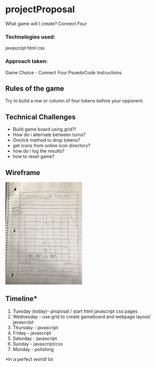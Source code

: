 # projectProposal
What game will I create? 
Connect Four

### Technologies used:
javascript
html
css

### Approach taken:
Game Choice - Connect Four
PsuedoCode Instructions


## Rules of the game

Try to build a row or column of four tokens before your opponent.

## Technical Challenges

- Build game board using grid?!
- How do i alternate between turns?
- Onclick method to drop tokens?
- get icons from online icon directory?
- how do i log the results? 
- how to reset game?

## Wireframe
![](Wireframe/IMG_2198.jpg)

## Timeline*
1. Tuesday (today)- proposal / start html javascript css pages
2. Wednesday - use grid to create gameboard and webpage layout/ javascript
3. Thursday - javascript
4. Friday - javascript
5. Saturday - javascript
6. Sunday - javascript/css
7. Monday - polishing

*In a perfect world! lol